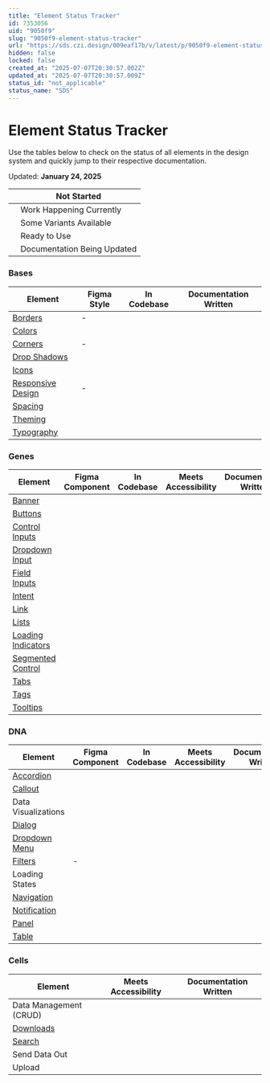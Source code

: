 ```yaml
---
title: "Element Status Tracker"
id: 7353056
uid: "9050f9"
slug: "9050f9-element-status-tracker"
url: "https://sds.czi.design/009eaf17b/v/latest/p/9050f9-element-status-tracker"
hidden: false
locked: false
created_at: "2025-07-07T20:30:57.002Z"
updated_at: "2025-07-07T20:30:57.009Z"
status_id: "not_applicable"
status_name: "SDS"
---
```


# Element Status Tracker

Use the tables below to check on the status of all elements in the design system and quickly jump to their respective documentation.

Updated: **January 24, 2025**

|  | Not Started |
| --- | --- |
|  | Work Happening Currently |
|  | Some Variants Available |
|  | Ready to Use |
|  | Documentation Being Updated |

### Bases

| **Element** | **Figma Style** | **In Codebase** | **Documentation Written** |
| --- | --- | --- | --- |
| [Borders](https://sds.czi.design/009eaf17b/p/47078f) | - |  |  |
| [Colors](https://sds.czi.design/009eaf17b/p/09bf09) |  |  |  |
| [Corners](https://sds.czi.design/009eaf17b/p/313aae) | - |  |  |
| [Drop Shadows](https://sds.czi.design/009eaf17b/p/912ab8) |  |  |  |
| [Icons](https://sds.czi.design/009eaf17b/p/529e08) |  |  |  |
| [Responsive Design](https://sds.czi.design/009eaf17b/v/0/p/071935-responsive-design) | - |  |  |
| [Spacing](https://sds.czi.design/009eaf17b/p/0945de) |  |  |  |
| [Theming](https://sds.czi.design/009eaf17b/p/169911) |  |  |  |
| [Typography](https://sds.czi.design/009eaf17b/p/62e226) |  |  |  |

### Genes

| **Element** | **Figma Component** | **In Codebase** | **Meets Accessibility** | **Documentation Written** |
| --- | --- | --- | --- | --- |
| [Banner](https://sds.czi.design/009eaf17b/p/625266) |  |  |  |  |
| [Buttons](https://sds.czi.design/009eaf17b/p/47778c) |  |  |  |  |
| [Control Inputs](https://sds.czi.design/009eaf17b/p/548a3d) |  |  |  |  |
| [Dropdown Input](https://sds.czi.design/009eaf17b/p/1004b1) |  |  |  |  |
| [Field Inputs](https://sds.czi.design/009eaf17b/p/1596f8) |  |  |  |  |
| [Intent](https://sds.czi.design/009eaf17b/p/88e8a7) |  |  |  |  |
| [Link](https://sds.czi.design/009eaf17b/p/78d741) |  |  |  |  |
| [Lists](https://sds.czi.design/009eaf17b/p/20432e) |  |  |  |  |
| [Loading Indicators](https://sds.czi.design/009eaf17b/v/0/p/429f42-loading-indicators) |  |  |  |  |
| [Segmented Control](https://sds.czi.design/009eaf17b/p/16c065) |  |  |  |  |
| [Tabs](https://sds.czi.design/009eaf17b/p/0887dd) |  |  |  |  |
| [Tags](https://sds.czi.design/009eaf17b/p/39dc34) |  |  |  |  |
| [Tooltips](https://sds.czi.design/009eaf17b/p/74af45) |  |  |  |  |

### DNA

| **Element** | **Figma Component** | **In Codebase** | **Meets Accessibility** | **Documentation Written** |
| --- | --- | --- | --- | --- |
| [Accordion](https://sds.czi.design/009eaf17b/p/50d099) |  |  |  |  |
| [Callout](https://sds.czi.design/009eaf17b/p/72e266) |  |  |  |  |
| Data Visualizations |  |  |  |  |
| [Dialog](https://sds.czi.design/009eaf17b/p/707b97) |  |  |  |  |
| [Dropdown Menu](https://sds.czi.design/009eaf17b/p/42bdf2) |  |  |  |  |
| [Filters](https://sds.czi.design/009eaf17b/p/543108) | - |  |  |  |
| Loading States |  |  |  |  |
| [Navigation](https://sds.czi.design/009eaf17b/p/5552ba) |  |  |  |  |
| [Notification](https://sds.czi.design/009eaf17b/p/56981d) |  |  |  |  |
| [Panel](https://sds.czi.design/009eaf17b/v/0/p/16422a-panels) |  |  |  |  |
| [Table](https://sds.czi.design/009eaf17b/p/1647a1) |  |  |  |  |

### Cells

| **Element** | **Meets Accessibility** | **Documentation Written** |
| --- | --- | --- |
| Data Management (CRUD) |  |  |
| [Downloads](https://sds.czi.design/009eaf17b/v/0/p/93f855-downloads) |  |  |
| [Search](https://sds.czi.design/009eaf17b/v/0/p/42f8c9-search) |  |  |
| Send Data Out |  |  |
| Upload |  |  |

